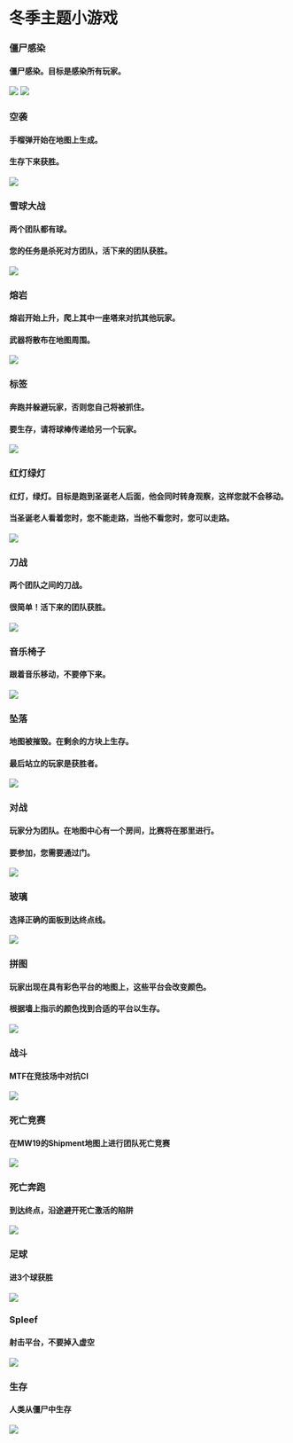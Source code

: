# 冬季主题小游戏      

### 僵尸感染
#### 僵尸感染。目标是感染所有玩家。
![](https://github.com/KoT0XleB/AutoEvent/blob/main/Photos/Zombie_Winter2.png)
![](https://github.com/KoT0XleB/AutoEvent/blob/main/Photos/ZombieRemake_Winter2.png)

### 空袭
#### 手榴弹开始在地图上生成。
#### 生存下来获胜。
![](https://github.com/KoT0XleB/AutoEvent/blob/main/Photos/DeathParty-winter.png)

### 雪球大战
#### 两个团队都有球。
#### 您的任务是杀死对方团队，活下来的团队获胜。
![](https://github.com/KoT0XleB/AutoEvent/blob/main/Photos/Snowball-winter.png)

### 熔岩
#### 熔岩开始上升，爬上其中一座塔来对抗其他玩家。
#### 武器将散布在地图周围。
![](https://github.com/KoT0XleB/AutoEvent/blob/main/Photos/Lava-winter.png)

### 标签
#### 奔跑并躲避玩家，否则您自己将被抓住。
#### 要生存，请将球棒传递给另一个玩家。
![](https://github.com/KoT0XleB/AutoEvent/blob/main/Photos/Tag-winter.png)

### 红灯绿灯 
#### 红灯，绿灯。目标是跑到圣诞老人后面，他会同时转身观察，这样您就不会移动。
#### 当圣诞老人看着您时，您不能走路，当他不看您时，您可以走路。
![](https://github.com/KoT0XleB/AutoEvent/blob/main/Photos/GreenLightWinterLight.png)

### 刀战
#### 两个团队之间的刀战。
#### 很简单！活下来的团队获胜。
![](https://github.com/KoT0XleB/AutoEvent/blob/main/Photos/Knives-winter.png)

### 音乐椅子 
#### 跟着音乐移动，不要停下来。
![](https://github.com/KoT0XleB/AutoEvent/blob/main/Photos/MusicalChair-winter.png)

### 坠落
#### 地图被摧毁。在剩余的方块上生存。
#### 最后站立的玩家是获胜者。
![](https://github.com/KoT0XleB/AutoEvent/blob/main/Photos/FallDown-winter.png)

### 对战
#### 玩家分为团队。在地图中心有一个房间，比赛将在那里进行。
#### 要参加，您需要通过门。
![](https://github.com/KoT0XleB/AutoEvent/blob/main/Photos/Versus-winter.png)

### 玻璃
#### 选择正确的面板到达终点线。
![](https://github.com/KoT0XleB/AutoEvent/blob/main/Photos/Glass-winter.png)

### 拼图
#### 玩家出现在具有彩色平台的地图上，这些平台会改变颜色。
#### 根据墙上指示的颜色找到合适的平台以生存。
![](https://github.com/KoT0XleB/AutoEvent/blob/main/Photos/Puzzle-winter.png)

### 战斗
#### MTF在竞技场中对抗CI
![](https://github.com/KoT0XleB/AutoEvent/blob/main/Photos/Battle_Winter.png)

### 死亡竞赛
#### 在MW19的Shipment地图上进行团队死亡竞赛
![](https://github.com/KoT0XleB/AutoEvent/blob/main/Photos/Deathmatch_Winter.png)

### 死亡奔跑
#### 到达终点，沿途避开死亡激活的陷阱
![](https://github.com/KoT0XleB/AutoEvent/blob/main/Photos/Deathrun_Winter.png)

### 足球
#### 进3个球获胜
![](https://github.com/KoT0XleB/AutoEvent/blob/main/Photos/Football_Winter.png)

### Spleef
#### 射击平台，不要掉入虚空
![](https://github.com/KoT0XleB/AutoEvent/blob/main/Photos/Spleef_Winter.png)

### 生存
#### 人类从僵尸中生存
![](https://github.com/KoT0XleB/AutoEvent/blob/main/Photos/Survival_Winter.png)
